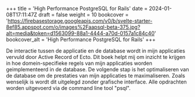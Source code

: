 +++
title = 'High Performance PostgreSQL for Rails'
date = 2024-01-08T17:11:47Z
draft = false
weight = 10
bookcover = 'https://firebasestorage.googleapis.com/v0/b/svelte-starter-8ef85.appspot.com/o/images%2Faapsql-beta-375.jpg?alt=media&token=d1563099-88a1-4444-a70d-0157a1c84c40'
bookcover_alt = 'High Performance PostgreSQL for Rails'
+++

De interactie tussen de applicatie en de database wordt in mijn applicaties vervuld door Active Record of
Ecto. Dit boek helpt mij om inzicht te krijgen in hoe domein-specifieke regels van mijn applicaties worden geimplementeerd
in de database. De volgende stap is het optimaliseren van de database om de prestaties van mijn applicaties te maximaliseren. 
Zoals wenselijk is wordt dit uitgelegd zonder grafische interface. Alle opdrachten worden uitgevoerd via de command line tool "psql".
